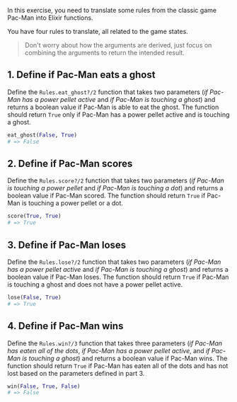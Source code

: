 In this exercise, you need to translate some rules from the classic game Pac-Man into Elixir functions.

You have four rules to translate, all related to the game states.

> Don't worry about how the arguments are derived, just focus on combining the arguments to return the intended result.

## 1. Define if Pac-Man eats a ghost

Define the `Rules.eat_ghost?/2` function that takes two parameters (_if Pac-Man has a power pellet active_ and _if Pac-Man is touching a ghost_) and returns a boolean value if Pac-Man is able to eat the ghost. The function should return `True` only if Pac-Man has a power pellet active and is touching a ghost.

```python
eat_ghost(False, True)
# => False
```

## 2. Define if Pac-Man scores

Define the `Rules.score?/2` function that takes two parameters (_if Pac-Man is touching a power pellet_ and _if Pac-Man is touching a dot_) and returns a boolean value if Pac-Man scored. The function should return `True` if Pac-Man is touching a power pellet or a dot.

```python
score(True, True)
# => True
```

## 3. Define if Pac-Man loses

Define the `Rules.lose?/2` function that takes two parameters (_if Pac-Man has a power pellet active_ and _if Pac-Man is touching a ghost_) and returns a boolean value if Pac-Man loses. The function should return `True` if Pac-Man is touching a ghost and does not have a power pellet active.

```python
lose(False, True)
# => True
```

## 4. Define if Pac-Man wins

Define the `Rules.win?/3` function that takes three parameters (_if Pac-Man has eaten all of the dots_, _if Pac-Man has a power pellet active_, and _if Pac-Man is touching a ghost_) and returns a boolean value if Pac-Man wins. The function should return `True` if Pac-Man has eaten all of the dots and has not lost based on the parameters defined in part 3.

```python
win(False, True, False)
# => False
```
